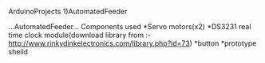  ArduinoProjects 
1)AutomatedFeeder

...AutomatedFeeder...
Components used
*Servo motors(x2)
*DS3231 real time clock module(download library from :- http://www.rinkydinkelectronics.com/library.php?id=73)
*button
*prototype sheild
